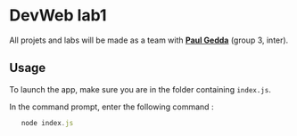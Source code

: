 # DevWeb lab1
All projets and labs will be made as a team with <a href = "https://github.com/pauloo18/">**Paul Gedda**</a> (group 3, inter).
## Usage 
To launch the app, make sure you are in the folder containing ```index.js```.

In the command prompt, enter the following command :
```js
   node index.js
